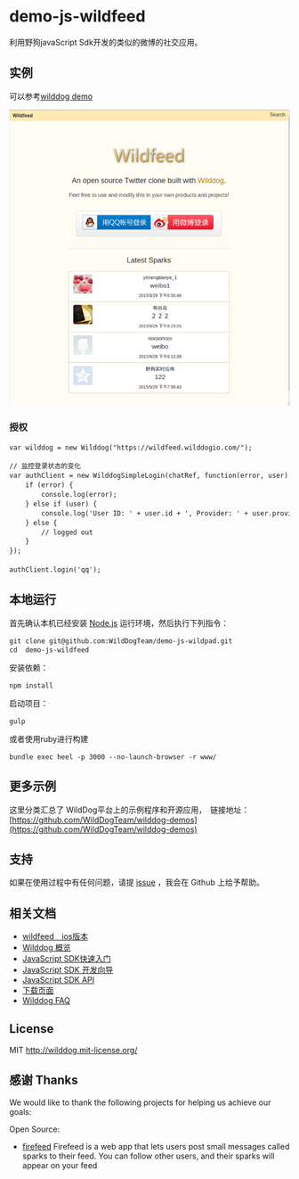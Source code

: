 # demo-js-wildfeed

利用野狗javaScript Sdk开发的类似的微博的社交应用。

## 实例

可以参考[wilddog demo](http://wildfeed.wilddogapp.com) 

[![一个demo页面的快照](screenshot.png)](http://wildfeed.wilddogapp.com/)

### 授权
```HTML
var wilddog = new Wilddog("https://wildfeed.wilddogio.com/");

// 监控登录状态的变化
var authClient = new WilddogSimpleLogin(chatRef, function(error, user) {
    if (error) {
        console.log(error);
    } else if (user) {
        console.log('User ID: ' + user.id + ', Provider: ' + user.provider);
    } else {
        // logged out
    }
});

authClient.login('qq');
```


## 本地运行

首先确认本机已经安装 [Node.js](http://nodejs.org/) 运行环境，然后执行下列指令：

```
git clone git@github.com:WildDogTeam/demo-js-wildpad.git
cd  demo-js-wildfeed
```

安装依赖：

```
npm install
```

启动项目：

```
gulp
```
或者使用ruby进行构建
```
bundle exec heel -p 3000 --no-launch-browser -r www/
```
## 更多示例

这里分类汇总了 WildDog平台上的示例程序和开源应用，　链接地址：[https://github.com/WildDogTeam/wilddog-demos](https://github.com/WildDogTeam/wilddog-demos)

## 支持
如果在使用过程中有任何问题，请提 [issue](https://github.com/WildDogTeam/demo-js-wildfeed/issues) ，我会在 Github 上给予帮助。

## 相关文档

* [wildfeed　ios版本](https://github.com/WildDogTeam/demo-ios-wildfeed)
* [Wilddog 概览](https://z.wilddog.com/overview/introduction)
* [JavaScript SDK快速入门](https://z.wilddog.com/web/quickstart)
* [JavaScript SDK 开发向导](https://z.wilddog.com/web/quickstart)
* [JavaScript SDK API](https://z.wilddog.com/web/api)
* [下载页面](https://www.wilddog.com/download/)
* [Wilddog FAQ](https://z.wilddog.com/faq/qa)


## License
MIT
http://wilddog.mit-license.org/

## 感谢 Thanks

We would like to thank the following projects for helping us achieve our goals:

Open Source:

* [firefeed](https://github.com/firebase/firefeed) Firefeed is a web app that lets users post small messages called sparks to their feed. You can follow other users, and their sparks will appear on your feed






